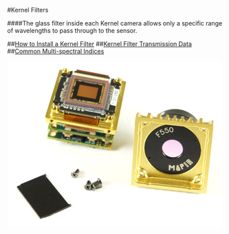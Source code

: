 #Kernel Filters

####The glass filter inside each Kernel camera allows only a specific range of wavelengths to pass through to the sensor.  

##[How to Install a Kernel Filter](../content/kernel-filters/kernel-filter-installation.html)
##[Kernel Filter Transmission Data](../content/kernel-filters/filter-transmission-data.html)
##[Common Multi-spectral Indices](../content/kernel-filters/filter-index-list.html)


![](/assets/kernel_filter_2_w.JPG)

